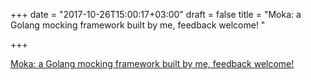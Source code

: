 +++
date = "2017-10-26T15:00:17+03:00"
draft = false
title = "Moka: a Golang mocking framework built by me, feedback welcome!  "

+++

<p><a href="https://github.com/gcapizzi/moka">Moka: a Golang mocking framework built by me, feedback welcome!  </a></p>
